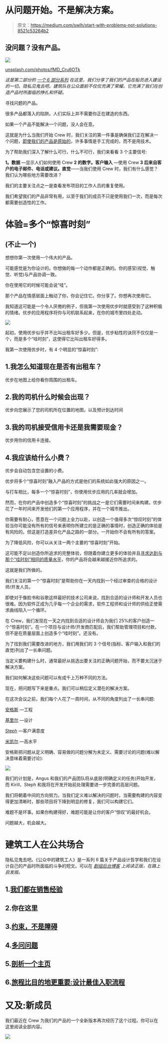 # 从问题开始。不是解决方案。

> 原文：<https://medium.com/swlh/start-with-problems-not-solutions-8521c53264b2>

## 没问题？没有产品。

![](img/a1d4033cf142b2ca28e9dbeed23598bf.png)

[unsplash.com/photos/fMD_Cru6OTk](https://unsplash.com/photos/fMD_Cru6OTk)

*这是第二部分的* [*一个 6 部分系列*](/@mikaelcho/every-mistake-we-made-building-the-last-version-of-our-product-7b086cb8ae77#.69ascbcw8) *在这里，我们分享了我们的产品在船员进入建设的一切。隐私见鬼去吧。建筑队在公众面前不仅仅充满了荣耀。它充满了我们在创造产品时所面临的挣扎和怀疑。*

寻找问题的产品。

很多产品都落入的陷阱。人们实际上并不需要你正在建造的东西。

如果一个产品不能解决一个问题，没人会在意。

这就是为什么当我们开始 Crew 时，我们关注的第一件事是确保我们正在解决一个问题，[即使我们的产品是原始的](http://blog.pickcrew.com/from-a-mailchimp-email-and-wufoo-form-to-25k-in-3-months/)，许多事情是手工完成的，而不是用技术。

为了帮助我们深入了解什么可行，什么不可行，我们来看看 3 个主要信号:

**1。数据** —显示人们如何使用 Crew
**2 的数字。客户输入** —使用 Crew
**3 后来自客户的电子邮件、电话或建议。直觉**——当我们使用 Crew 时，我们有什么感觉？我们认为哪些地方需要改进？

我们的主要关注点之一是查看发布项目的工作人员的重复使用。

我们希望我们的产品非常有用，以至于我们的成员不只是使用我们一次，而是每次都需要创造性的工作。

# 体验=多个“惊喜时刻”

## (不止一个)

想想你第一次使用一个伟大的产品。

可能感觉是为你设计的。你想做的每一个动作都是正确的。你的感官(视觉、触觉、听觉)与产品协调一致。

你在使用它的时候可能会说“哇”。

那个产品在情感层面上触动了你，你会记住它。你分享了。你想再次使用它。

我知道这可能是一个令人厌倦的例子，但我第一次使用优步时就感受到了这种积极的情绪。优步的应用程序将你与司机联系起来，在你的城市里四处走动。

![](img/407f43c7315143ff9129210512c2ec82.png)

起初，使用优步似乎并不比叫出租车好多少。但是，优步粘性的诀窍不仅仅是一个，而是多个“哇时刻”，这使得它比叫出租车好得多。

我第一次使用优步时，有 4 个明显的“惊喜时刻”:

## 1.我怎么知道现在是否有出租车？

优步在地图上给你看你周围的出租车。

## 2.我的司机什么时候会出现？

优步向您展示了您的司机所在位置的地图，以及预计到达时间

## 3.我的司机接受信用卡还是我需要现金？

优步用你的信用卡连接。

## 4.我应该给什么小费？

优步会自动包含您设置的小费。

优步将多个“惊喜时刻”融入产品的方式是他们的系统如此强大的原因之一。

与打车相比，每多一个“惊喜时刻”，你使用优步应用的几率就会增加。

然而，在你的产品中创造多个“惊喜时刻”的挑战之一是它们需要时间来构建。优步花了一年时间来开发他们的第一个应用程序，并在一个城市推出。

你需要有耐心，愿意在一个问题上全力以赴，以创造一个值得多次“惊叹时刻”的体验当你可能没有所有的信号来表明你所建立的是正确的事情时，创造正确的体验是有风险的。但这是打造差异化产品之路的一部分。一开始你不会有所有的答案。

为了降低风险，你可以从关注一两个主要的“惊喜时刻”开始。

这可能不足以创造你所追求的完整体验，但随着你建立更多的体验并且[寻求达到与那个“哇时刻”相同的质量水平](https://pickcrew.com/how-to-build-an-online-business/balance-design-and-launching-early/)，你的产品将会越来越接近你所追求的。

这就是我们所做的。

我们关注的第一个“惊喜时刻”是帮助你在一天内找到一个经过审查的合格的设计师/开发人员。

即使对于像脸书和谷歌这样最好的技术公司来说，找到合适的设计师和开发人员也很难。因为软件正成为几乎每一个企业的需求，软件工程师和设计师的供给正使需求曲线陷入一个循环。

在 Crew，我们发现在一天之内找到合适的设计师会为我们 25%的客户创造一个“惊喜时刻”。在一个项目与设计师/开发商匹配后，我们帮助管理项目和付款，但不是在质量层面上创造多个“哇时刻”。还没有。

为了找到我们需要改进的地方，我们用我们的 3 个信号(指标、客户输入和我们的直觉)列出了一长串问题。

当定义要构建什么时，通常最好从挑选出要关注的正确问题开始，而不要太沉迷于解决方案。

我们如何解决这些问题可以有成千上万种不同的方法。

现在，把问题写下来是重点。我们可以稍后定义潜在的解决方案。

在这次会议之前，我们每个人花了一周时间，从不同的角度列出了一长串问题:

[安格斯](https://twitter.com/angusw) —工程

[基里尔](https://twitter.com/kirillz) —设计

[Steph](https://twitter.com/stephliverani) —客户满意度

[米凯尔](https://twitter.com/MikaelCho) —高水平

安格斯把问题从定义明确、容易做的问题分解为未定义、需要讨论的问题(难以解决意味着需要讨论):

![](img/745e9f78821516ee22e381f3f531f4bd.png)

我们的计划是，Angus 和我们的产品团队将从底层(明确定义的任务)开始开发，而 Kirill、Steph 和我将在开发开始前处理需要进一步完善的高层问题。

我们将朝着中间的方向努力。当我们定义难以解决的问题时，当需要构建的内容变得更加清晰时，那些项目将下降到明显的修复，我们可以构建它们。

难题不是坏事。如果你构建得好，难题可能是让你的客户“惊叹”的最好机会。

问题越大，机会越大。

# 建筑工人在公共场合

隐私见鬼去吧。《公众中的建筑工人》是一系列 6 篇关于产品设计哲学和我们在设计自己的产品时所面临的斗争的短文。可以在 [*剧组后台博客*](http://backstage.crew.co/building-in-public/) *上阅读正版，在路上启发版。*

## 1.[我们都在销售经验](/@mikaelcho/were-all-selling-an-experience-fac3a7732efb#.zdof1aul0)

## 2.你在这里

## 3.[约束，不是障碍](/@mikaelcho/constraints-not-barriers-84629bf49ce2#.f3q9we4s7)

## 4.[多问问题](/@mikaelcho/you-can-never-ask-too-many-questions-6d9926988f82#.ynoz2zshy)

## 5.[剖析一个主页](/@mikaelcho/anatomy-of-a-homepage-redesign-9d911e832c4b#.lhlspqtoa)

## 6.[旅程比目的地更重要:设计最佳入职流程](/@mikaelcho/the-journey-is-as-important-as-the-destination-ddc598989eaf#.ddxqmqyga)

# 又及:新成员

我们最近在 Crew 为我们的产品的一个全新版本再次经历了这个过程。你可以在这里阅读全部内容。

![](img/cbca511d3b0fb651c2e1c549277d8ad2.png)